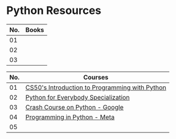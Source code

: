 # Python Resources


| No. | Books    |
| -------- | -------- | 
| 01 |  |
| 02 |  |
| 03 |  |

| No. | Courses   |
| -------- | -------- | 
| 01 | [CS50's Introduction to Programming with Python](https://www.youtube.com/playlist?list=PLhQjrBD2T3817j24-GogXmWqO5Q5vYy0V) |
| 02 | [Python for Everybody Specialization](https://www.coursera.org/specializations/python) |
| 03 | [Crash Course on Python - Google](https://www.coursera.org/learn/python-crash-course?) |
| 04 | [Programming in Python - Meta](https://www.coursera.org/learn/programming-in-python) |
| 05 | []() |